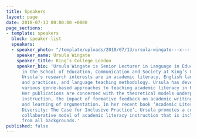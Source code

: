 ```yaml
---
title: Speakers
layout: page
date: 2018-07-13 00:00:00 +0000
page_sections:
- template: speakers
  block: speaker-list
  speakers:
  - speaker_photo: "/template/uploads/2018/07/13/ursula-wingate---x----250-306x---.jpg"
    speaker_name: Ursula Wingate
    speaker_title: King’s College London
    speaker_bio: 'Ursula Wingate is Senior Lecturer in Language in Education and works
      in the School of Education, Communication and Society at King’s College London.
      Ursula’s research interests are in academic literacy, English language policies
      and practices, and language teaching methodology. Ursula has developed and evaluated
      various genre-based approaches to teaching academic literacy in higher education.
      Her publications are concerned with the theoretical models underpinning literacy
      instruction, the impact of formative feedback on academic writing, and the teaching
      and learning of argumentation. In her recent book ‘Academic Literacy and Student
      Diversity: The Case for Inclusive Practice’, Ursula promotes a curriculum-embedded
      collaborative model of academic literacy instruction that is inclusive of students
      from all backgrounds.'
published: false
---
```

